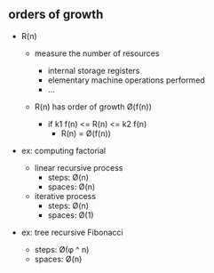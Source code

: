 ## orders of growth

- R(n)
  - measure the number of resources
    - internal storage registers
    - elementary machine operations performed
    - ...

  - R(n) has order of growth Ø(f(n))
    - if k1 f(n) <= R(n) <= k2 f(n)
      - R(n) = Ø(f(n))

- ex: computing factorial
  - linear recursive process
    - steps: Ø(n)
    - spaces: Ø(n)
  - iterative process
    - steps: Ø(n)
    - spaces: Ø(1)
- ex: tree recursive Fibonacci
  - steps: Ø(φ ^ n)
  - spaces: Ø(n)
